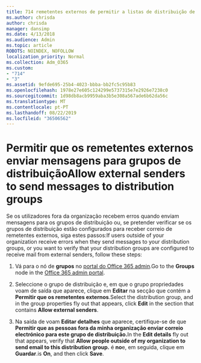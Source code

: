 ```yaml
---
title: 714 remetentes externos de permitir a listas de distribuição de correio electrónico
ms.author: chrisda
author: chrisda
manager: dansimp
ms.date: 4/13/2018
ms.audience: Admin
ms.topic: article
ROBOTS: NOINDEX, NOFOLLOW
localization_priority: Normal
ms.collection: Adm_O365
ms.custom:
- "714"
- "3"
ms.assetid: 9efde695-25b4-4023-bbba-bb2fc5c95b83
ms.openlocfilehash: 1978e27e605c124299e5737315e7e2926e7238c0
ms.sourcegitcommit: 1d98db8acb9959aba3b5e308a567ade6b62da56c
ms.translationtype: MT
ms.contentlocale: pt-PT
ms.lasthandoff: 08/22/2019
ms.locfileid: "36506562"
---
```

# <a name="allow-external-senders-to-send-messages-to-distribution-groups"></a><span data-ttu-id="fdaa6-102">Permitir que os remetentes externos enviar mensagens para grupos de distribuição</span><span class="sxs-lookup"><span data-stu-id="fdaa6-102">Allow external senders to send messages to distribution groups</span></span>

<span data-ttu-id="fdaa6-103">Se os utilizadores fora da organização recebem erros quando enviam mensagens para os grupos de distribuição ou, se pretender verificar se os grupos de distribuição estão configurados para receber correio de remetentes externos, siga estes passos:</span><span class="sxs-lookup"><span data-stu-id="fdaa6-103">If users outside of your organization receive errors when they send messages to your distribution groups, or you want to verify that your distribution groups are configured to receive mail from external senders, follow these steps:</span></span>

1. <span data-ttu-id="fdaa6-104">Vá para o nó de **grupos** no [portal do Office 365 admin](https://portal.office.com/adminportal/home#/groups).</span><span class="sxs-lookup"><span data-stu-id="fdaa6-104">Go to the **Groups** node in the [Office 365 admin portal](https://portal.office.com/adminportal/home#/groups).</span></span>

2. <span data-ttu-id="fdaa6-105">Seleccione o grupo de distribuição e, em que o grupo propriedades voam de saída que aparece, clique em **Editar** na secção que contém a **Permitir que os remetentes externos**.</span><span class="sxs-lookup"><span data-stu-id="fdaa6-105">Select the distribution group, and in the group properties fly out that appears, click **Edit** in the section that contains **Allow external senders**.</span></span>

3. <span data-ttu-id="fdaa6-106">Na saída de voam **Editar detalhes** que aparece, certifique-se de que **Permitir que as pessoas fora da minha organização enviar correio electrónico para este grupo de distribuição.**</span><span class="sxs-lookup"><span data-stu-id="fdaa6-106">In the **Edit details** fly out that appears, verify that **Allow people outside of my organization to send email to this distribution group.**</span></span> <span data-ttu-id="fdaa6-107">é **no**e, em seguida, clique em **Guardar**.</span><span class="sxs-lookup"><span data-stu-id="fdaa6-107">is **On**, and then click **Save**.</span></span>
